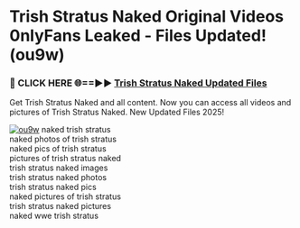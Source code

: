 # Trish Stratus Naked Original Videos 0nlyFans Leaked - Files Updated! (ou9w)

<h3>🔴 CLICK HERE 🌐==►► <a href="https://tinyurl.com/yckcrads" rel="nofollow">Trish Stratus Naked Updated Files</a></h3>

Get Trish Stratus Naked and all content. Now you can access all videos and pictures of Trish Stratus Naked. New Updated Files 2025!

[![ou9w](https://i.imgur.com/hpKpOFt.gif)](https://tinyurl.com/yckcrads)
naked trish stratus<br>
naked photos of trish stratus<br>
naked pics of trish stratus<br>
pictures of trish stratus naked<br>
trish stratus naked images<br>
trish stratus naked photos<br>
trish stratus naked pics<br>
naked pictures of trish stratus<br>
trish stratus naked pictures<br>
naked wwe trish stratus